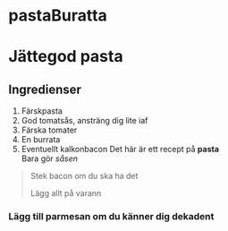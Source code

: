 # pastaBuratta
# Jättegod pasta
## Ingredienser
1. Färskpasta
2. God tomatsås, ansträng dig lite iaf
3. Färska tomater
4. En burrata
5. Eventuellt kalkonbacon
Det här är ett recept på **pasta**  
Bara gör *såsen*
  
> Stek bacon om du ska ha det
>
>Lägg allt på varann

### Lägg till parmesan om du känner dig dekadent
